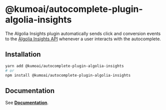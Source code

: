 # @kumoai/autocomplete-plugin-algolia-insights

The Algolia Insights plugin automatically sends click and conversion events to the [Algolia Insights API](https://www.algolia.com/doc/rest-api/insights]) whenever a user interacts with the autocomplete.

## Installation

```sh
yarn add @kumoai/autocomplete-plugin-algolia-insights
# or
npm install @kumoai/autocomplete-plugin-algolia-insights
```

## Documentation

See [**Documentation**](https://www.algolia.com/doc/ui-libraries/autocomplete/api-reference/autocomplete-plugin-algolia-insights).
